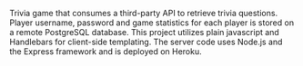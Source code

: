Trivia game that consumes a third-party API to retrieve trivia questions. Player username, password and game statistics for each player is stored on a remote PostgreSQL database. This project utilizes plain javascript and Handlebars for client-side templating. The server code uses Node.js and the Express framework and is deployed on Heroku.


